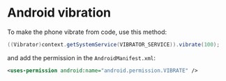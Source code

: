 # Android vibration
To make the phone vibrate from code, use this method: 

```java
((Vibrator)context.getSystemService(VIBRATOR_SERVICE)).vibrate(100);
```

and add the permission in the `AndroidManifest.xml`: 

```xml
<uses-permission android:name="android.permission.VIBRATE" />
```
